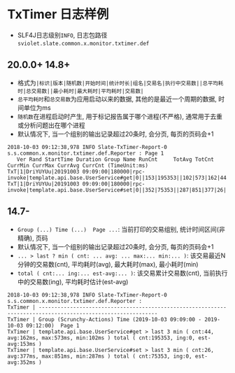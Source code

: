 # TxTimer 日志样例

* SLF4J日志级别`INFO`, 日志包路径`sviolet.slate.common.x.monitor.txtimer.def`

## 20.0.0+ 14.8+

* 格式为`|标识|版本|随机数|开始时间|统计时长|组名|交易名|执行中交易数||总平均耗时|总交易数||最小耗时|最大耗时|平均耗时|交易数|`
* `总平均耗时`和`总交易数`为应用启动以来的数据, 其他的是最近一个周期的数据, 时间单位为ms
* `随机数`在进程启动时产生, 用于标记报告属于哪个进程(不严格), 通常用于去重或分析问题出在哪个进程
* 默认情况下, 当一个组别的输出记录超过20条时, 会分页, 每页的页码会+1

```text
2018-10-03 09:12:38,978 INFO Slate-TxTimer-Report-0 s.s.common.x.monitor.txtimer.def.Reporter : Page 1
   Ver Rand StartTime Duration Group Name RunCnt     TotAvg TotCnt     CurrMin CurrMax CurrAvg CurrCnt (TimeUnit:ms)
TxT|1|DriYUYUu|20191003 09:09:00|180000|rpc-invoke|template.api.base.UserService#get|0||153|195353||102|573|162|44|
TxT|1|DriYUYUu|20191003 09:09:00|180000|rpc-invoke|template.api.base.UserService#set|0||352|75353||287|851|377|26|
```

## 14.7-

* `Group (...) Time (...)  Page ...`: 当前打印的交易组别, 统计时间区间(非精确), 页码
* 默认情况下, 当一个组别的输出记录超过20条时, 会分页, 每页的页码会+1
* ` ... > last ? min ( cnt: ... avg: ... max:... min:... ) `: 该交易最近N分钟的交易数(cnt), 平均耗时(avg), 最大耗时(max), 最小耗时(min)
* `total ( cnt:... ing:... est-avg:... )`: 该交易累计交易数(cnt), 当前执行中的交易数(ing), 平均耗时估计(est-avg)

```text
2018-10-03 09:12:38,978 INFO Slate-TxTimer-Report-0 s.s.common.x.monitor.txtimer.def.Reporter : 
TxTimer | ------------------------------------------------------------------------------------------------------------
TxTimer | Group (Scrunchy-Actions) Time (2019-10-03 09:09:00 - 2019-10-03 09:12:00)  Page 1
TxTimer | template.api.base.UserService#get > last 3 min ( cnt:44, avg:162ms, max:573ms, min:102ms ) total ( cnt:195353, ing:0, est-avg:153ms )
TxTimer | template.api.base.UserService#set > last 3 min ( cnt:26, avg:377ms, max:851ms, min:287ms ) total ( cnt:75353, ing:0, est-avg:352ms )
```
